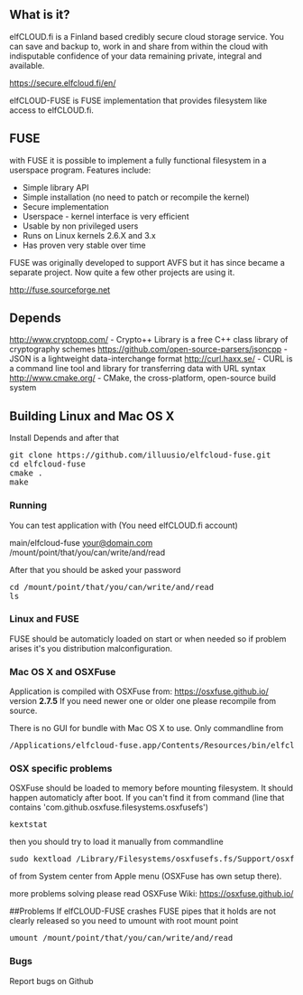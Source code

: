 ## What is it?

elfCLOUD.fi is a Finland based credibly secure cloud storage service. You
can save and backup to, work in and share from within the cloud with
indisputable confidence of your data remaining private, integral and available.

https://secure.elfcloud.fi/en/

elfCLOUD-FUSE is FUSE implementation that provides filesystem like access to elfCLOUD.fi.

## FUSE
with FUSE it is possible to implement a fully functional filesystem in a userspace program.  Features include:

* Simple library API
* Simple installation (no need to patch or recompile the kernel)
* Secure implementation
* Userspace - kernel interface is very efficient
* Usable by non privileged users
* Runs on Linux kernels 2.6.X and 3.x
* Has proven very stable over time

FUSE was originally developed to support AVFS but it has since became a separate project.
 Now quite a few other projects are using it. 

http://fuse.sourceforge.net

## Depends
http://www.cryptopp.com/ - Crypto++ Library is a free C++ class library of cryptography schemes
https://github.com/open-source-parsers/jsoncpp - JSON is a lightweight data-interchange format
http://curl.haxx.se/ - CURL is a command line tool and library for transferring data with URL syntax
http://www.cmake.org/ - CMake, the cross-platform, open-source build system

## Building Linux and Mac OS X
Install Depends and after that

<pre>
git clone https://github.com/illuusio/elfcloud-fuse.git
cd elfcloud-fuse
cmake .
make
</pre>

### Running
You can test application with (You need elfCLOUD.fi account)

main/elfcloud-fuse your@domain.com /mount/point/that/you/can/write/and/read

After that you should be asked your password

<pre>
cd /mount/point/that/you/can/write/and/read
ls
</pre>

### Linux and FUSE
FUSE should be automaticly loaded on start or when needed so if problem arises it's you
distribution malconfiguration.


### Mac OS X and OSXFuse
Application is compiled with OSXFuse from: https://osxfuse.github.io/ version <b>2.7.5</b>
If you need newer one or older one please recompile from source.

There is no GUI for bundle with Mac OS X to use. Only commandline from

<pre>
/Applications/elfcloud-fuse.app/Contents/Resources/bin/elfcloud-fuse your@domain.fi /your/mount/point
</pre>

### OSX specific problems
OSXFuse should be loaded to memory before mounting filesystem. It should happen automaticly after boot.
If you can't find it from command (line that contains 'com.github.osxfuse.filesystems.osxfusefs')
<pre>
kextstat
</pre>
then you should try to load it manually from commandline
<pre>
sudo kextload /Library/Filesystems/osxfusefs.fs/Support/osxfusefs.kext
</pre>
of from System center from Apple menu (OSXFuse has own setup there).

more problems solving please read OSXFuse Wiki: https://osxfuse.github.io/

##Problems
If elfCLOUD-FUSE crashes FUSE pipes that it holds are not clearly released so you need to umount with root mount point

<pre>
umount /mount/point/that/you/can/write/and/read
</pre>

### Bugs
Report bugs on Github
